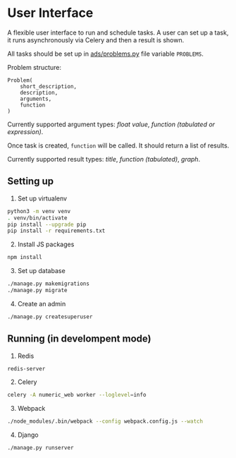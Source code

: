 # User Interface

A flexible user interface to run and schedule tasks.
A user can set up a task, it runs asynchronously via Celery and then a result is shown.

All tasks should be set up in [ads/problems.py](ads/problems.py) file variable `PROBLEMS`.

Problem structure:
```{python}
Problem(
    short_description,
    description,
    arguments,
    function
)
```

Currently supported argument types: *float value*, *function (tabulated or expression)*.

Once task is created, `function` will be called. It should return a list of results.

Currently supported result types: *title*, *function (tabulated)*, *graph*.


## Setting up

1. Set up virtualenv
  ```bash
python3 -m venv venv
. venv/bin/activate
pip install --upgrade pip
pip install -r requirements.txt
```

2. Install JS packages
  ```bash
npm install
```

3. Set up database
  ```bash
./manage.py makemigrations
./manage.py migrate
```

4. Create an admin
  ```bash
./manage.py createsuperuser
```


## Running (in develompent mode)

1. Redis
  ```bash
redis-server
```

2. Celery
  ```bash
celery -A numeric_web worker --loglevel=info
```

3. Webpack
  ```bash
./node_modules/.bin/webpack --config webpack.config.js --watch
```

4. Django
  ```bash
./manage.py runserver
```
